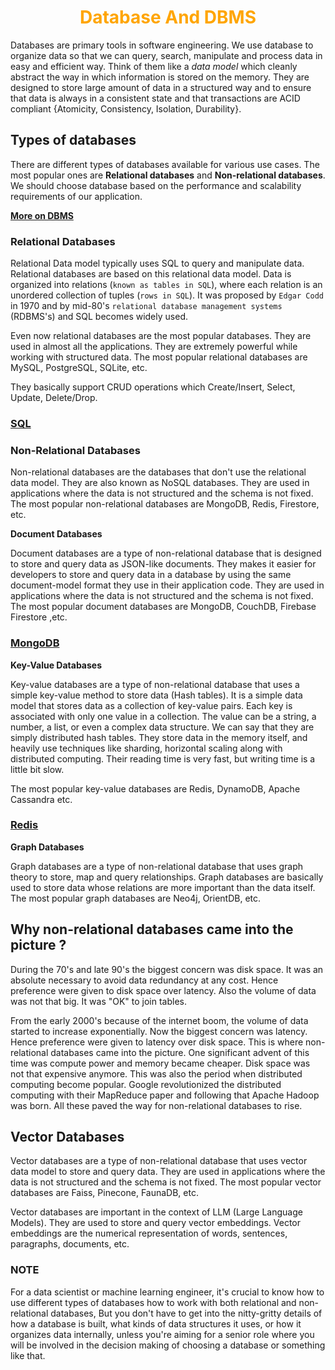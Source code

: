 <h1 align="center" style="color: orange"> Database And DBMS </h1>

Databases are primary tools in software engineering. We use database to organize data so that we can query, search, manipulate and process data in easy and efficient way. Think of them like a _data model_ which cleanly abstract the way in which information is stored on the memory. They are designed to store large amount of data in a structured way and to ensure that data is always in a consistent state and that transactions are ACID compliant {Atomicity, Consistency, Isolation, Durability}.

## Types of databases

There are different types of databases available for various use cases. The most popular ones are **Relational databases** and **Non-relational databases**. We should choose database based on the performance and scalability requirements of our application.

**[More on DBMS](./DBMS.md)**

### Relational Databases

Relational Data model typically uses SQL to query and manipulate data. Relational databases are based on this relational data model. Data is organized into relations (`known as tables in SQL`), where each relation is an unordered collection of tuples (`rows in SQL`). It was proposed by `Edgar Codd` in 1970 and by mid-80's `relational database management systems` (RDBMS's) and SQL becomes widely used.

Even now relational databases are the most popular databases. They are used in almost all the applications. They are extremely powerful while working with structured data. The most popular relational databases are MySQL, PostgreSQL, SQLite, etc.

They basically support CRUD operations which Create/Insert, Select, Update, Delete/Drop.

### [SQL](./1_SQL/Basics.md)

### Non-Relational Databases

Non-relational databases are the databases that don't use the relational data model. They are also known as NoSQL databases. They are used in applications where the data is not structured and the schema is not fixed. The most popular non-relational databases are MongoDB, Redis, Firestore, etc.

**Document Databases**

Document databases are a type of non-relational database that is designed to store and query data as JSON-like documents. They makes it easier for developers to store and query data in a database by using the same document-model format they use in their application code. They are used in applications where the data is not structured and the schema is not fixed. The most popular document databases are MongoDB, CouchDB, Firebase Firestore ,etc.

### [MongoDB](./2_MongoDB/Basics.md)

**Key-Value Databases**

Key-value databases are a type of non-relational database that uses a simple key-value method to store data (Hash tables). It is a simple data model that stores data as a collection of key-value pairs. Each key is associated with only one value in a collection. The value can be a string, a number, a list, or even a complex data structure. We can say that they are simply distributed hash tables. They store data in the memory itself, and heavily use techniques like sharding, horizontal scaling along with distributed computing. Their reading time is very fast, but writing time is a little bit slow.

The most popular key-value databases are Redis, DynamoDB, Apache Cassandra etc.

### [Redis](./3_Reddis/Basics.md)

**Graph Databases**

Graph databases are a type of non-relational database that uses graph theory to store, map and query relationships. Graph databases are basically used to store data whose relations are more important than the data itself. The most popular graph databases are Neo4j, OrientDB, etc.


## Why non-relational databases came into the picture ?

During the 70's and late 90's the biggest concern was disk space. It was an absolute necessary to avoid data redundancy at any cost. Hence preference were given to disk space over latency. Also the volume of data was not that big. It was "OK" to join tables.

From the early 2000's because of the internet boom, the volume of data started to increase exponentially. Now the biggest concern was latency. Hence preference were given to latency over disk space. This is where non-relational databases came into the picture. One significant advent of this time was compute power and memory became cheaper. Disk space was not that expensive anymore. This was also the period when distributed computing become popular. Google revolutionized the distributed computing with their MapReduce paper and following that Apache Hadoop was born. All these paved the way for non-relational databases to rise.

## Vector Databases 

Vector databases are a type of non-relational database that uses vector data model to store and query data. They are used in applications where the data is not structured and the schema is not fixed. The most popular vector databases are Faiss, Pinecone, FaunaDB, etc.

Vector databases are important in the context of LLM (Large Language Models). They are used to store and query vector embeddings. Vector embeddings are the numerical representation of words, sentences, paragraphs, documents, etc.

### NOTE

For a data scientist or machine learning engineer, it's crucial to know how to use different types of databases how to work with both relational and non-relational databases, But you don't have to get into the nitty-gritty details of how a database is built, what kinds of data structures it uses, or how it organizes data internally, unless you're aiming for a senior role where you will be involved in the decision making of choosing a database or something like that.
